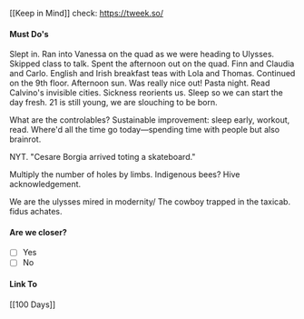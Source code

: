 [[Keep in Mind]]
check: https://tweek.so/
#### Must Do's

Slept in. Ran into Vanessa on the quad as we were heading to Ulysses. Skipped class to talk. Spent the afternoon out on the quad. Finn and Claudia and Carlo. English and Irish breakfast teas with Lola and Thomas. Continued on the 9th floor. Afternoon sun. Was really nice out! Pasta night. Read Calvino's invisible cities. Sickness reorients us. Sleep so we can start the day fresh. 21 is still young, we are slouching to be born.

What are the controlables?
Sustainable improvement: sleep early, workout, read. 
Where'd all the time go today—spending time with people but also brainrot.

NYT. "Cesare Borgia arrived toting a skateboard."

Multiply the number of holes by limbs.
Indigenous bees? Hive acknowledgement.

We are the ulysses mired in modernity/ The cowboy trapped in the taxicab.
fidus achates.
#### Are we closer?
- [ ] Yes
- [ ] No
#### Link To
[[100 Days]]